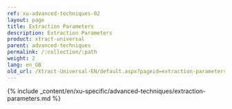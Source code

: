 ```yaml
---
ref: xu-advanced-techniques-02
layout: page
title: Extraction Parameters
description: Extraction Parameters
product: xtract-universal
parent: advanced-techniques
permalink: /:collection/:path
weight: 2
lang: en_GB
old_url: /Xtract-Universal-EN/default.aspx?pageid=extraction-parameters
---
```

{% include _content/en/xu-specific/advanced-techniques/extraction-parameters.md %}